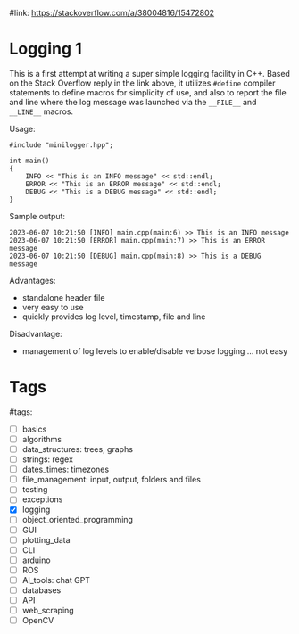 #link: https://stackoverflow.com/a/38004816/15472802

# Logging 1

This is a first attempt at writing a super simple logging facility in C++.
Based on the Stack Overflow reply in the link above, it utilizes `#define` compiler statements to define macros for simplicity of use, and also to report the file and line where the log message was launched via the `__FILE__` and `__LINE__` macros.

Usage:

```
#include "minilogger.hpp";

int main()
{
    INFO << "This is an INFO message" << std::endl;
    ERROR << "This is an ERROR message" << std::endl;
    DEBUG << "This is a DEBUG message" << std::endl;
}
```

Sample output:

```
2023-06-07 10:21:50 [INFO] main.cpp(main:6) >> This is an INFO message
2023-06-07 10:21:50 [ERROR] main.cpp(main:7) >> This is an ERROR message
2023-06-07 10:21:50 [DEBUG] main.cpp(main:8) >> This is a DEBUG message
```

Advantages: 
- standalone header file 
- very easy to use
- quickly provides log level, timestamp, file and line

Disadvantage:
- management of log levels to enable/disable verbose logging ... not easy

# Tags
#tags: 

- [ ] basics
- [ ] algorithms
- [ ] data_structures: trees, graphs
- [ ] strings: regex
- [ ] dates_times: timezones
- [ ] file_management: input, output, folders and files
- [ ] testing
- [ ] exceptions
- [x] logging
- [ ] object_oriented_programming
- [ ] GUI
- [ ] plotting_data
- [ ] CLI
- [ ] arduino
- [ ] ROS
- [ ] AI_tools: chat GPT
- [ ] databases
- [ ] API
- [ ] web_scraping
- [ ] OpenCV